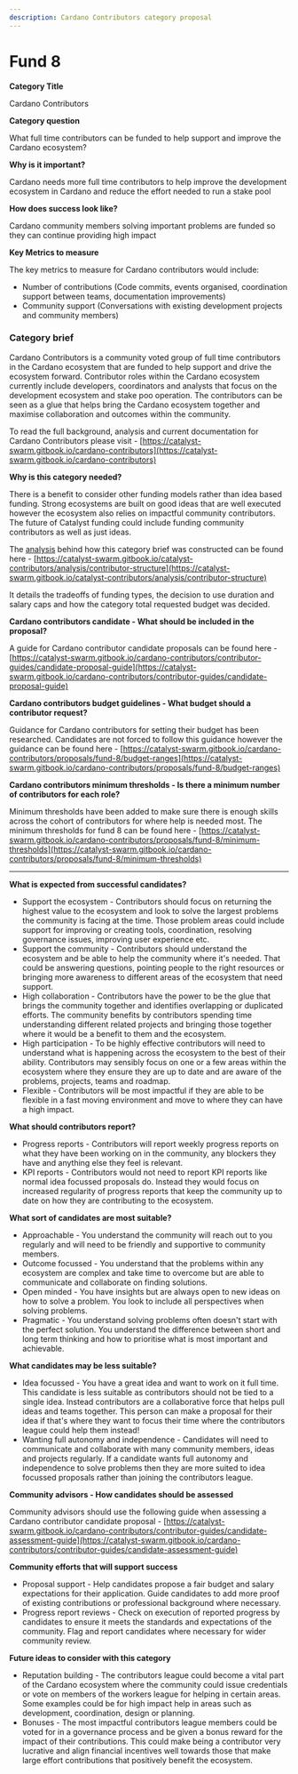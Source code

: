 ```yaml
---
description: Cardano Contributors category proposal
---
```


# Fund 8

**Category Title**

Cardano Contributors

**Category question**

What full time contributors can be funded to help support and improve the Cardano ecosystem?

**Why is it important?**

Cardano needs more full time contributors to help improve the development ecosystem in Cardano and reduce the effort needed to run a stake pool

**How does success look like?**

Cardano community members solving important problems are funded so they can continue providing high impact

**Key Metrics to measure**

The key metrics to measure for Cardano contributors would include:

* Number of contributions (Code commits, events organised, coordination support between teams, documentation improvements)
* Community support (Conversations with existing development projects and community members)



### **Category brief**

Cardano Contributors is a community voted group of full time contributors in the Cardano ecosystem that are funded to help support and drive the ecosystem forward. Contributor roles within the Cardano ecosystem currently include developers, coordinators and analysts that focus on the development ecosystem and stake poo operation. The contributors can be seen as a glue that helps bring the Cardano ecosystem together and maximise collaboration and outcomes within the community.



To read the full background, analysis and current documentation for Cardano Contributors please visit - [https://catalyst-swarm.gitbook.io/cardano-contributors](https://catalyst-swarm.gitbook.io/cardano-contributors)



**Why is this category needed?**

There is a benefit to consider other funding models rather than idea based funding. Strong ecosystems are built on good ideas that are well executed however the ecosystem also relies on impactful community contributors. The future of Catalyst funding could include funding community contributors as well as just ideas.

The [analysis](../../background/overview.md) behind how this category brief was constructed can be found here - [https://catalyst-swarm.gitbook.io/catalyst-contributors/analysis/contributor-structure](https://catalyst-swarm.gitbook.io/catalyst-contributors/analysis/contributor-structure)

It details the tradeoffs of funding types, the decision to use duration and salary caps and how the category total requested budget was decided.



**Cardano contributors candidate - What should be included in the proposal?**

A guide for Cardano contributor candidate proposals can be found here - [https://catalyst-swarm.gitbook.io/cardano-contributors/contributor-guides/candidate-proposal-guide](https://catalyst-swarm.gitbook.io/cardano-contributors/contributor-guides/candidate-proposal-guide)



**Cardano contributors budget guidelines - What budget should a contributor request?**

Guidance for Cardano contributors for setting their budget has been researched. Candidates are not forced to follow this guidance however the guidance can be found here - [https://catalyst-swarm.gitbook.io/cardano-contributors/proposals/fund-8/budget-ranges](https://catalyst-swarm.gitbook.io/cardano-contributors/proposals/fund-8/budget-ranges)



**Cardano contributors minimum thresholds - Is there a minimum number of contributors for each role?**

Minimum thresholds have been added to make sure there is enough skills across the cohort of contributors for where help is needed most. The minimum thresholds for fund 8 can be found here - [https://catalyst-swarm.gitbook.io/cardano-contributors/proposals/fund-8/minimum-thresholds](https://catalyst-swarm.gitbook.io/cardano-contributors/proposals/fund-8/minimum-thresholds)

****

**What is expected from successful candidates?**

* Support the ecosystem - Contributors should focus on returning the highest value to the ecosystem and look to solve the largest problems the community is facing at the time. Those problem areas could include support for improving or creating tools, coordination, resolving governance issues, improving user experience etc.
* Support the community - Contributors should understand the ecosystem and be able to help the community where it's needed. That could be answering questions, pointing people to the right resources or bringing more awareness to different areas of the ecosystem that need support.
* High collaboration - Contributors have the power to be the glue that brings the community together and identifies overlapping or duplicated efforts. The community benefits by contributors spending time understanding different related projects and bringing those together where it would be a benefit to them and the ecosystem.
* High participation - To be highly effective contributors will need to understand what is happening across the ecosystem to the best of their ability. Contributors may sensibly focus on one or a few areas within the ecosystem where they ensure they are up to date and are aware of the problems, projects, teams and roadmap.
* Flexible - Contributors will be most impactful if they are able to be flexible in a fast moving environment and move to where they can have a high impact.



**What should contributors report?**

* Progress reports - Contributors will report weekly progress reports on what they have been working on in the community, any blockers they have and anything else they feel is relevant.
* KPI reports - Contributors would not need to report KPI reports like normal idea focussed proposals do. Instead they would focus on increased regularity of progress reports that keep the community up to date on how they are contributing to the ecosystem.



**What sort of candidates are most suitable?**

* Approachable - You understand the community will reach out to you regularly and will need to be friendly and supportive to community members.
* Outcome focussed - You understand that the problems within any ecosystem are complex and take time to overcome but are able to communicate and collaborate on finding solutions.
* Open minded - You have insights but are always open to new ideas on how to solve a problem. You look to include all perspectives when solving problems.
* Pragmatic - You understand solving problems often doesn't start with the perfect solution. You understand the difference between short and long term thinking and how to prioritise what is most important and achievable.



**What candidates may be less suitable?**

* Idea focussed - You have a great idea and want to work on it full time. This candidate is less suitable as contributors should not be tied to a single idea. Instead contributors are a collaborative force that helps pull ideas and teams together. This person can make a proposal for their idea if that's where they want to focus their time where the contributors league could help them instead!
* Wanting full autonomy and independence - Candidates will need to communicate and collaborate with many community members, ideas and projects regularly. If a candidate wants full autonomy and independence to solve problems then they are more suited to idea focussed proposals rather than joining the contributors league.



**Community advisors - How candidates should be assessed**

Community advisors should use the following guide when assessing a Cardano contributor candidate proposal - [https://catalyst-swarm.gitbook.io/cardano-contributors/contributor-guides/candidate-assessment-guide](https://catalyst-swarm.gitbook.io/cardano-contributors/contributor-guides/candidate-assessment-guide)



**Community efforts that will support success**

* Proposal support - Help candidates propose a fair budget and salary expectations for their application. Guide candidates to add more proof of existing contributions or professional background where necessary.
* Progress report reviews - Check on execution of reported progress by candidates to ensure it meets the standards and expectations of the community. Flag and report candidates where necessary for wider community review.



**Future ideas to consider with this category**

* Reputation building - The contributors league could become a vital part of the Cardano ecosystem where the community could issue credentials or vote on members of the workers league for helping in certain areas. Some examples could be for high impact help in areas such as development, coordination, design or planning.
* Bonuses - The most impactful contributors league members could be voted for in a governance process and be given a bonus reward for the impact of their contributions. This could make being a contributor very lucrative and align financial incentives well towards those that make large effort contributions that positively benefit the ecosystem.
